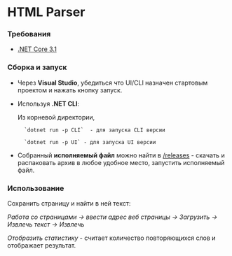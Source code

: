 # HTML Parser

###  Требования

- [.NET Core 3.1](https://dotnet.microsoft.com/download/dotnet-core/3.1)

### Сборка и запуск

- Через **Visual Studio**, убедиться что UI/CLI назначен стартовым проектом и нажать кнопку запуск.

- Используя **.NET CLI**: 

  	Из корневой директории, 
  	
  		`dotnet run -p CLI`  - для запуска CLI версии
  	
  		`dotnet run -p UI` - для запуска UI версии 

- Собранный **исполняемый файл** можно найти в [/releases](https://github.com/MilkyAomiki/html-parser/releases) - скачать и распаковать архив в любое удобное место, запустить исполняемый  файл.


### Использование

Сохранить страницу и найти в ней текст:

*Работа со страницами -> ввести адрес веб страницы ->  Загрузить -> Извлечь текст -> Извлечь*

*Отобразить статистику* - считает количество повторяющихся слов и отображает результат.

